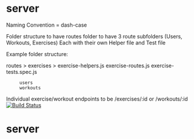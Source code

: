 # server

Naming Convention = dash-case

Folder structure to have routes folder to have  3 route subfolders (Users, Workouts, Exercises) Each with their own Helper file and Test file

Example folder structure:

routes > 
         exercises >
            exercise-helpers.js
            exercise-routes.js
            exercise-tests.spec.js

         users
         workouts

Individual exercise/workout endpoints to be /exercises/:id   or /workouts/:id
[![Build Status](https://travis-ci.com/labseu2-workout-tracker/server.svg?branch=master)](https://travis-ci.com/labseu2-workout-tracker/server)

# server

